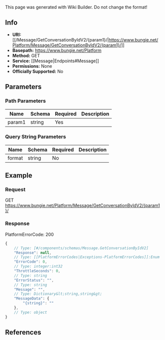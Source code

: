 <span class="wiki-builder">This page was generated with Wiki Builder. Do not change the format!</span>

## Info


* **URI:** [[/Message/GetConversationByIdV2/{param1}/|https://www.bungie.net/Platform/Message/GetConversationByIdV2/{param1}/]]
* **Basepath:** https://www.bungie.net/Platform
* **Method:** GET
* **Service:** [[Message|Endpoints#Message]]
* **Permissions:** None
* **Officially Supported:** No

## Parameters
### Path Parameters
Name | Schema | Required | Description
---- | ------ | -------- | -----------
param1 | string | Yes | 

### Query String Parameters
Name | Schema | Required | Description
---- | ------ | -------- | -----------
format | string | No | 

## Example
### Request
GET https://www.bungie.net/Platform/Message/GetConversationByIdV2/{param1}/

### Response
PlatformErrorCode: 200
```javascript
{
    // Type: [#/components/schemas/Message.GetConversationByIdV2]
    "Response": null,
    // Type: [[PlatformErrorCodes|Exceptions-PlatformErrorCodes]]:Enum
    "ErrorCode": 0,
    // Type: integer:int32
    "ThrottleSeconds": 0,
    // Type: string
    "ErrorStatus": "",
    // Type: string
    "Message": "",
    // Type: Dictionary&lt;string,string&gt;
    "MessageData": {
        "{string}": ""
    },
    // Type: object
}

```

## References
